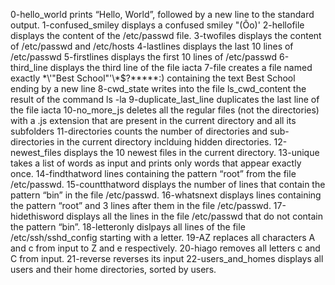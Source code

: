 0-hello_world  prints “Hello, World”, followed by a new line to the standard output.
1-confused_smiley  displays a confused smiley "(Ôo)'
2-hellofile displays the content of the /etc/passwd file.
3-twofiles displays  the content of /etc/passwd and /etc/hosts
4-lastlines displays  the last 10 lines of /etc/passwd
5-firstlines displays the first 10 lines of /etc/passwd
6-third_line displays the third line of the file iacta
7-file creates a file named exactly \*\\'"Best School"\'\\*$\?\*\*\*\*\*:) containing the text Best School ending by a new line
8-cwd_state  writes into the file ls_cwd_content the result of the command ls -la
9-duplicate_last_line  duplicates the last line of the file iacta
10-no_more_js deletes all the regular files (not the directories) with a .js extension that are present in the current directory and all its subfolders
11-directories counts the number of directories and sub-directories in the current directory inclduing hidden directories.
12-newest_files displays the 10 newest files in the current directory.
13-unique takes a list of words as input and prints only words that appear exactly once.
14-findthatword lines containing the pattern “root” from the file /etc/passwd.
15-countthatword displays the number of lines that contain the pattern “bin” in the file /etc/passwd.
16-whatsnext displays lines containing the pattern “root” and 3 lines after them in the file /etc/passwd.
17-hidethisword displays all the lines in the file /etc/passwd that do not contain the pattern “bin”.
18-letteronly dislpays all lines of the file /etc/ssh/sshd_config starting with a letter.
19-AZ replaces  all characters A and c from input to Z and e respectively.
20-hiago removes all letters c and C from input.
21-reverse reverses its input
22-users_and_homes  displays all users and their home directories, sorted by users.
